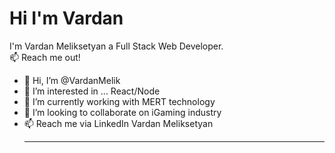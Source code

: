 <h1>Hi I'm Vardan</h1> 
I'm Vardan Meliksetyan a Full Stack Web Developer.<br>
📫 Reach me out!

- 👋 Hi, I’m @VardanMelik
- 👀 I’m interested in ... React/Node
- 🌱 I’m currently working with MERT technology
- 💞️ I’m looking to collaborate on iGaming industry
- 📫 Reach me via LinkedIn Vardan Meliksetyan<hr>

<!---
VardanMelik/VardanMelik is a ✨ special ✨ repository because its `README.md` (this file) appears on your GitHub profile.
You can click the Preview link to take a look at your changes.
--->
